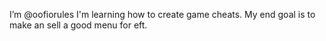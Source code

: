I’m @oofiorules
I'm learning how to create game cheats.
My end goal is to make an sell a good menu for eft.


